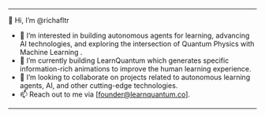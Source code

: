 
---

👋 Hi, I’m @richafltr

- 👀 I’m interested in building autonomous agents for learning, advancing AI technologies, and exploring the intersection of Quantum Physics with Machine Learning .
- 🌱 I’m currently building LearnQuantum which generates specific information-rich animations to improve the human learning experience.
- 💞️ I’m looking to collaborate on projects related to autonomous learning agents, AI, and other cutting-edge technologies.
- 📫 Reach out to me via [founder@learnquantum.co].


---
